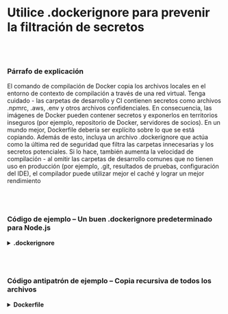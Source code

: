 # Utilice .dockerignore para prevenir la filtración de secretos

<br/><br/>

### Párrafo de explicación

El comando de compilación de Docker copia los archivos locales en el entorno de contexto de compilación a través de una red virtual. Tenga cuidado - las carpetas de desarrollo y CI contienen secretos como archivos .npmrc, .aws, .env y otros archivos confidenciales. En consecuencia, las imágenes de Docker pueden contener secretos y exponerlos en territorios inseguros (por ejemplo, repositorio de Docker, servidores de socios). En un mundo mejor, Dockerfile debería ser explícito sobre lo que se está copiando. Además de esto, incluya un archivo .dockerignore que actúa como la última red de seguridad que filtra las carpetas innecesarias y los secretos potenciales. Si lo hace, también aumenta la velocidad de compilación - al omitir las carpetas de desarrollo comunes que no tienen uso en producción (por ejemplo, .git, resultados de pruebas, configuración del IDE), el compilador puede utilizar mejor el caché y lograr un mejor rendimiento

<br/><br/>

### Código de ejemplo – Un buen .dockerignore predeterminado para Node.js

<details>
<summary><strong>.dockerignore</strong></summary>

```
**/node_modules/
**/.git
**/README.md
**/LICENSE
**/.vscode
**/npm-debug.log
**/coverage
**/.env
**/.editorconfig
**/.aws
**/dist
```

</details>

<br/><br/>

### Código antipatrón de ejemplo – Copia recursiva de todos los archivos

<details>
<summary><strong>Dockerfile</strong></summary>

```dockerfile
FROM node:12-slim AS build

WORKDIR /usr/src/app
# La siguiente línea copia todo
COPY . .

# El resto viene aquí

```

</details>
